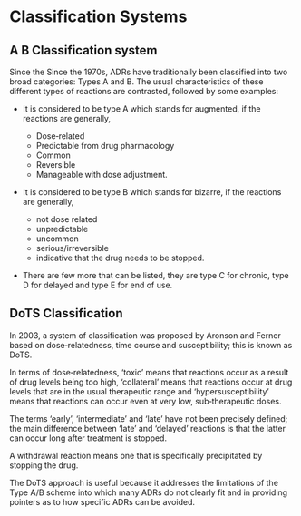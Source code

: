 # Classification Systems

## A B Classification system

Since the Since the 1970s, ADRs have traditionally been classified into two broad categories: Types A and B. The usual characteristics of these different types of reactions are contrasted, followed by some examples:

- It is considered to be type A which stands for augmented, if the reactions are generally,
  - Dose‐related
  - Predictable from drug pharmacology
  - Common
  - Reversible
  - Manageable with dose adjustment.

- It is considered to be type B which stands for bizarre, if the reactions are generally,
  - not dose related
  - unpredictable
  - uncommon 
  - serious/irreversible
  - indicative that the drug needs to be stopped.

- There are few more that can be listed, they are type C for chronic, type D for delayed and type E for end of use.

## DoTS Classification

In 2003, a system of classification was proposed by Aronson and Ferner based on dose‐relatedness, time course and susceptibility; this is known as DoTS.

In terms of dose‐relatedness, ‘toxic’ means that reactions occur as a result of drug levels being too high, ‘collateral’ means that reactions occur at drug levels that are in the usual therapeutic range and ‘­hypersusceptibility’ means that reactions can occur even at very low, sub‐therapeutic doses.

The terms ‘early’, ‘intermediate’ and ‘late’ have not been precisely defined; the main difference between ‘late’ and ‘delayed’ reactions is that the latter can occur long after treatment is stopped.

A withdrawal reaction means one that is specifically precipitated by stopping the drug.

The DoTS approach is useful because it addresses the limitations of the Type A/B scheme into which many ADRs do not clearly fit and in providing pointers as to how specific ADRs can be avoided.
